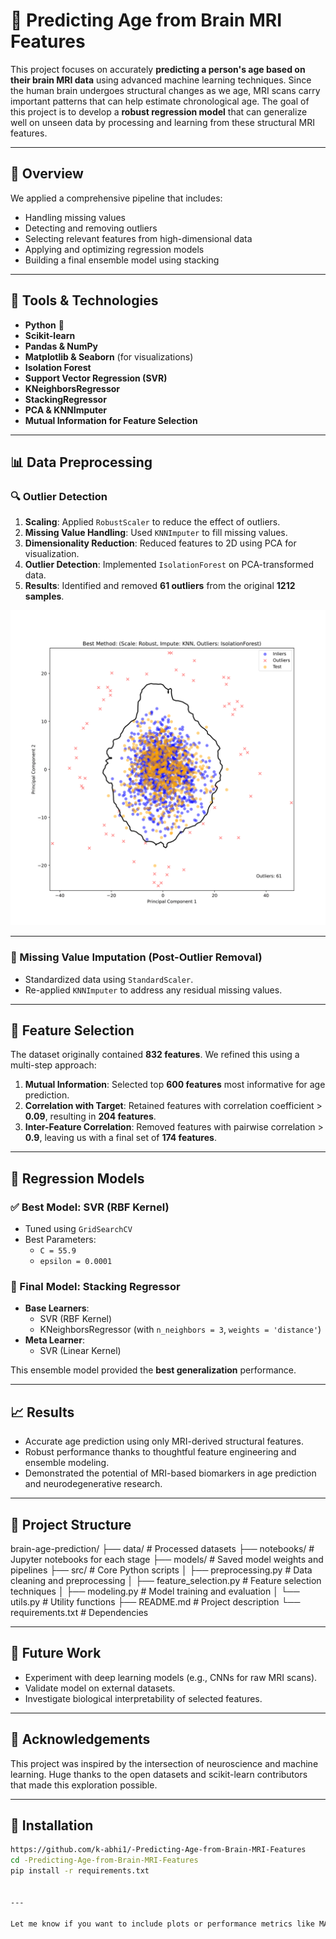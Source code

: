 # 🧠 Predicting Age from Brain MRI Features

This project focuses on accurately **predicting a person's age based on their brain MRI data** using advanced machine learning techniques. Since the human brain undergoes structural changes as we age, MRI scans carry important patterns that can help estimate chronological age. The goal of this project is to develop a **robust regression model** that can generalize well on unseen data by processing and learning from these structural MRI features.

---

## 🚀 Overview

We applied a comprehensive pipeline that includes:
- Handling missing values
- Detecting and removing outliers
- Selecting relevant features from high-dimensional data
- Applying and optimizing regression models
- Building a final ensemble model using stacking

---

## 🧰 Tools & Technologies

- **Python** 🐍
- **Scikit-learn**
- **Pandas & NumPy**
- **Matplotlib & Seaborn** (for visualizations)
- **Isolation Forest**
- **Support Vector Regression (SVR)**
- **KNeighborsRegressor**
- **StackingRegressor**
- **PCA & KNNImputer**
- **Mutual Information for Feature Selection**

---

## 📊 Data Preprocessing

### 🔍 Outlier Detection

1. **Scaling**: Applied `RobustScaler` to reduce the effect of outliers.
2. **Missing Value Handling**: Used `KNNImputer` to fill missing values.
3. **Dimensionality Reduction**: Reduced features to 2D using PCA for visualization.
4. **Outlier Detection**: Implemented `IsolationForest` on PCA-transformed data.
5. **Results**: Identified and removed **61 outliers** from the original **1212 samples**.

<p align="center">
  <img src="Predicting Age from Brain MRI Features.png" alt="Outlier Detection with Isolation Forest" width="600"/>
</p>

---

### 🧩 Missing Value Imputation (Post-Outlier Removal)

- Standardized data using `StandardScaler`.
- Re-applied `KNNImputer` to address any residual missing values.

---

## 🧠 Feature Selection

The dataset originally contained **832 features**. We refined this using a multi-step approach:

1. **Mutual Information**: Selected top **600 features** most informative for age prediction.
2. **Correlation with Target**: Retained features with correlation coefficient > **0.09**, resulting in **204 features**.
3. **Inter-Feature Correlation**: Removed features with pairwise correlation > **0.9**, leaving us with a final set of **174 features**.

---

## 🤖 Regression Models

### ✅ Best Model: **SVR (RBF Kernel)**

- Tuned using `GridSearchCV`
- Best Parameters:
  - `C = 55.9`
  - `epsilon = 0.0001`

### 🔁 Final Model: **Stacking Regressor**

- **Base Learners**:
  - SVR (RBF Kernel)
  - KNeighborsRegressor (with `n_neighbors = 3`, `weights = 'distance'`)
- **Meta Learner**:
  - SVR (Linear Kernel)

This ensemble model provided the **best generalization** performance.

---

## 📈 Results

- Accurate age prediction using only MRI-derived structural features.
- Robust performance thanks to thoughtful feature engineering and ensemble modeling.
- Demonstrated the potential of MRI-based biomarkers in age prediction and neurodegenerative research.

---

## 📁 Project Structure

brain-age-prediction/
├── data/                   # Processed datasets
├── notebooks/              # Jupyter notebooks for each stage
├── models/                 # Saved model weights and pipelines
├── src/                    # Core Python scripts
│   ├── preprocessing.py        # Data cleaning and preprocessing
│   ├── feature_selection.py    # Feature selection techniques
│   ├── modeling.py             # Model training and evaluation
│   └── utils.py                # Utility functions
├── README.md              # Project description
└── requirements.txt       # Dependencies


---

## 📌 Future Work

- Experiment with deep learning models (e.g., CNNs for raw MRI scans).
- Validate model on external datasets.
- Investigate biological interpretability of selected features.

---

## 🙌 Acknowledgements

This project was inspired by the intersection of neuroscience and machine learning. Huge thanks to the open datasets and scikit-learn contributors that made this exploration possible.

---

## 🧪 Installation

```bash
https://github.com/k-abhi1/-Predicting-Age-from-Brain-MRI-Features
cd -Predicting-Age-from-Brain-MRI-Features
pip install -r requirements.txt 


---

Let me know if you want to include plots or performance metrics like MAE/RMSE, or if you want a version with Jupyter notebooks hosted on Google Colab!


